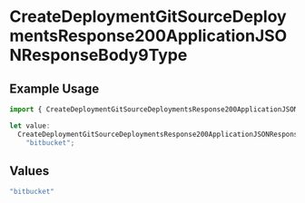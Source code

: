 # CreateDeploymentGitSourceDeploymentsResponse200ApplicationJSONResponseBody9Type

## Example Usage

```typescript
import { CreateDeploymentGitSourceDeploymentsResponse200ApplicationJSONResponseBody9Type } from "@vercel/sdk/models/operations/createdeployment.js";

let value:
  CreateDeploymentGitSourceDeploymentsResponse200ApplicationJSONResponseBody9Type =
    "bitbucket";
```

## Values

```typescript
"bitbucket"
```